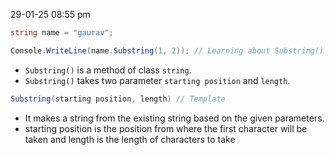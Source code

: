 29-01-25
08:55 pm

```C#
string name = "gaurav";

Console.WriteLine(name.Substring(1, 2)); // Learning about Substring()
```

-  `Substring()` is a method of class `string`.
- `Substring()` takes two parameter `starting position` and `length`.

```C#
Substring(starting position, length) // Template
```

- It makes a string from the existing string based on the given parameters.
- starting position is the position from where the first character will be taken and length is the length of characters to take